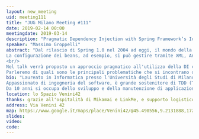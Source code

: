 ```yaml
---
layout: new_meeting
uid: meeting111
title: "JUG Milano Meeting #111"
date: 2019-02-14 00:00
meetingdate: 2019-03-14
description: "Pragmatic Dependency Injection with Spring Framework’s IoC container"
speaker: "Massimo Groppelli"
abstract: "Dal rilascio di Spring 1.0 nel 2004 ad oggi, il mondo della Dependency Injection (DI) in Java è molto cambiato grazie alla nascita di soluzioni alternative per svariate tipologie di problemi.<br/>
La configurazione dei beans, ad esempio, si può gestire tramite XML, Annotations e JavaConfig; sono state introdotte le specifiche JSR-330 e JSR-299 nel tentativo di standardizzare la DI e più recentemente, sono nati frameworks come Dagger, che eseguono la validazione del grafo di oggetti a compile-time e non più a runtime.
<br/>
Nel talk verrà proposto un approccio pragmatico all'utilizzo della DI con Spring, fondato sull'esperienza maturata negli anni dal relatore.<br/>
Parleremo di quali sono le principali problematiche che si incontrano quando si utilizza un Dependency Injector e di come possono essere risolte in determinate casistiche."
bio: "Laureato in Informatica presso l'Università degli Studi di Milano, ha iniziato a programmare in Symbian C++ su dispositivi Nokia nel 2008.
Appassionato di ingegneria del software, è grande sostenitore di TDD (Test Driven Development) e DDD (Domain Driven Design).
Da 10 anni si occupa dello sviluppo e della manutenzione di applicazioni web con backend in Java, prevalentemente nel dominio contabile e fiscale."
location: lo Spazio Venini42
thanks: grazie all'ospitalità di Mikamai e LinkMe, e supporto logistico di Credimi
address: Via Venini 42
map: https://www.google.it/maps/place/Venini42/@45.490556,9.2131888,17z/data=!3m1!4b1!4m5!3m4!1s0x4786c6de20e6362f:0xc95afb6f555f4ed6!8m2!3d45.490556!4d9.2153775
slides: 
video: 
code: 
---
```


